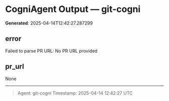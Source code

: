 # CogniAgent Output — git-cogni

**Generated**: 2025-04-14T12:42:27.287299

## error
Failed to parse PR URL: No PR URL provided

## pr_url
None

---
> Agent: git-cogni
> Timestamp: 2025-04-14 12:42:27 UTC